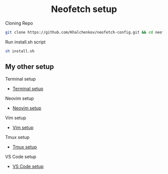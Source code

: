<h1 align="center">Neofetch setup</h1>

Cloning Repo
  
```bash
git clone https://github.com/Khalchenkov/neofetch-config.git && cd neofetch-config
```
Run install.sh script

```bash
sh install.sh
```

## My other setup
Terminal setup
- [Terminal setup](https://github.com/Khalchenkov/terminal-setup)

Neovim setup
- [Neovim setup](https://github.com/Khalchenkov/neovim-config)

Vim setup
- [Vim setup](https://github.com/Khalchenkov/vim-config)

Tmux setup
- [Tmux setup](https://github.com/Khalchenkov/tmux-config)

VS Code setup
- [VS Code setup](https://github.com/Khalchenkov/vscode-setup/tree/main)
